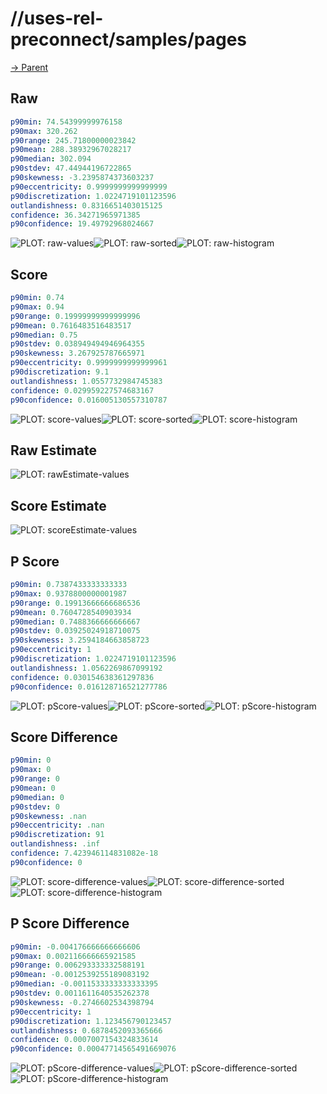 
# //uses-rel-preconnect/samples/pages

[→ Parent](../..)


## Raw


```yaml
p90min: 74.54399999976158
p90max: 320.262
p90range: 245.71800000023842
p90mean: 288.38932967028217
p90median: 302.094
p90stdev: 47.44944196722865
p90skewness: -3.2395874373603237
p90eccentricity: 0.9999999999999999
p90discretization: 1.0224719101123596
outlandishness: 0.8316651403015125
confidence: 36.34271965971385
p90confidence: 19.49792968024667

```

![PLOT: raw-values](./raw/values.svg)![PLOT: raw-sorted](./raw/sorted.svg)![PLOT: raw-histogram](./raw/histogram.svg)
## Score


```yaml
p90min: 0.74
p90max: 0.94
p90range: 0.19999999999999996
p90mean: 0.7616483516483517
p90median: 0.75
p90stdev: 0.038949494946964355
p90skewness: 3.267925787665971
p90eccentricity: 0.9999999999999961
p90discretization: 9.1
outlandishness: 1.0557732984745383
confidence: 0.029959227574683167
p90confidence: 0.016005130557310787

```

![PLOT: score-values](./score/values.svg)![PLOT: score-sorted](./score/sorted.svg)![PLOT: score-histogram](./score/histogram.svg)
## Raw Estimate

![PLOT: rawEstimate-values](./rawEstimate/values.svg)
## Score Estimate

![PLOT: scoreEstimate-values](./scoreEstimate/values.svg)
## P Score


```yaml
p90min: 0.7387433333333333
p90max: 0.9378800000001987
p90range: 0.19913666666686536
p90mean: 0.7604728540903934
p90median: 0.7488366666666667
p90stdev: 0.03925024918710075
p90skewness: 3.2594184663858723
p90eccentricity: 1
p90discretization: 1.0224719101123596
outlandishness: 1.0562269867099192
confidence: 0.030154638361297836
p90confidence: 0.016128716521277786

```

![PLOT: pScore-values](./pScore/values.svg)![PLOT: pScore-sorted](./pScore/sorted.svg)![PLOT: pScore-histogram](./pScore/histogram.svg)
## Score Difference


```yaml
p90min: 0
p90max: 0
p90range: 0
p90mean: 0
p90median: 0
p90stdev: 0
p90skewness: .nan
p90eccentricity: .nan
p90discretization: 91
outlandishness: .inf
confidence: 7.423946114831082e-18
p90confidence: 0

```

![PLOT: score-difference-values](./score-difference/values.svg)![PLOT: score-difference-sorted](./score-difference/sorted.svg)![PLOT: score-difference-histogram](./score-difference/histogram.svg)
## P Score Difference


```yaml
p90min: -0.004176666666666606
p90max: 0.002116666665921585
p90range: 0.006293333332588191
p90mean: -0.0012539255189083192
p90median: -0.0011533333333333395
p90stdev: 0.0011611640535262378
p90skewness: -0.2746602534398794
p90eccentricity: 1
p90discretization: 1.123456790123457
outlandishness: 0.6878452093365666
confidence: 0.0007007154324833614
p90confidence: 0.00047714565491669076

```

![PLOT: pScore-difference-values](./pScore-difference/values.svg)![PLOT: pScore-difference-sorted](./pScore-difference/sorted.svg)![PLOT: pScore-difference-histogram](./pScore-difference/histogram.svg)